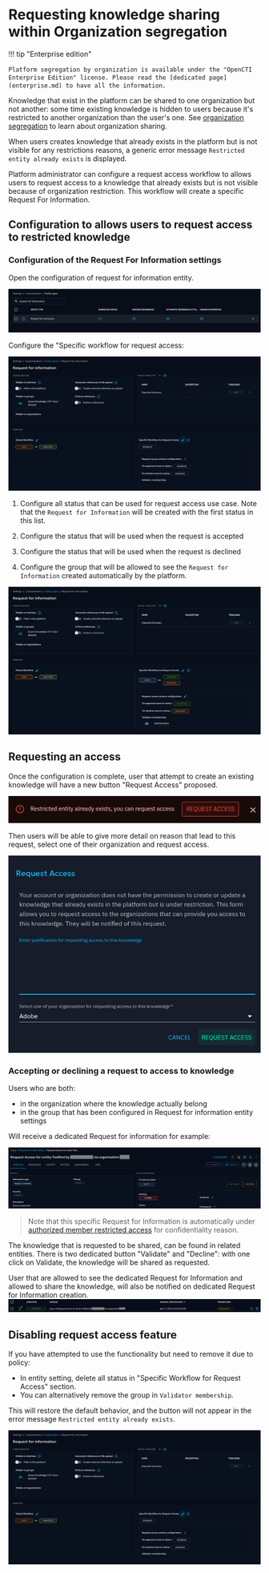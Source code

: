 # Requesting knowledge sharing within Organization segregation

!!! tip "Enterprise edition"

    Platform segregation by organization is available under the "OpenCTI Enterprise Edition" license. Please read the [dedicated page](enterprise.md) to have all the information.

Knowledge that exist in the platform can be shared to one organization but not another: some time existing knowledge is hidden to users because it's restricted to another organization than the user's one. See [organization segregation](organization-segregation.md) to learn about organization sharing.

When users creates knowledge that already exists in the platform but is not visible for any restrictions reasons, a generic error message `Restricted entity already exists` is displayed.

Platform administrator can configure a request access workflow to allows users to request access to a knowledge that already exists but is not visible because of organization restriction. This workflow will create a specific Request For Information.

## Configuration to allows users to request access to restricted knowledge

### Configuration of the Request For Information settings

Open the configuration of request for information entity.

![Request for Information entity settings](assets/request-access/entity-setting-rfi.png)

Configure the "Specific workflow for request access:

![Example of request access workflow disabled](assets/request-access/specific-workflow.png)

1. Configure all status that can be used for request access use case. Note that the `Request for Information` will be created with the first status in this list.

2. Configure the status that will be used when the request is accepted

3. Configure the status that will be used when the request is declined

4. Configure the group that will be allowed to see the `Request for Information` created automatically by the platform.


![Example of request access workflow configured](assets/request-access/specific-workflow-configured.png)

## Requesting an access

Once the configuration is complete, user that attempt to create an existing knowledge will have a new button "Request Access" proposed.

![Example of error with button](assets/request-access/restricted-entity.png)

Then users will be able to give more detail on reason that lead to this request, select one of their organization and request access.

![Example of request access form](assets/request-access/request-access-popup.png)

### Accepting or declining a request to access to knowledge

Users who are both:

- in the organization where the knowledge actually belong
- in the group that has been configured in Request for information entity settings

Will receive a dedicated Request for information for example:

![Example of dedicated Request for information](assets/request-access/rfi-dedicated.png)

> Note that this specific Request for Information is automatically under [authorized member restricted access](authorized-members.md) for confidentiality reason.

The knowledge that is requested to be shared, can be found in related entities.
There is two dedicated button "Validate" and "Decline": with one click on Validate, the knowledge will be shared as requested.

User that are allowed to see the dedicated Request for Information and allowed to share the knowledge, will also be notified on dedicated Request for Information creation.
![Exemple of notification](assets/request-access/request-access-notifications.png)

## Disabling request access feature

If you have attempted to use the functionality but need to remove it due to policy:

- In entity setting, delete all status in "Specific Workflow for Request Access" section. 
- You can alternatively remove the group in `Validator membership`. 

This will restore the default behavior, and the button will not appear in the error message `Restricted entity already exists`.

![Example of request access workflow disabled](assets/request-access/specific-workflow.png)